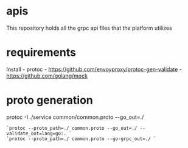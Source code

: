 # apis
This repository holds all the grpc api files that the platform utilizes

# requirements
Install 
    - protoc
    - https://github.com/envoyproxy/protoc-gen-validate
    - https://github.com/golang/mock



# proto generation

protoc -I ./service common/common.proto --go_out=./

    `protoc --proto_path=./ common.proto --go_out=./ --validate_out=lang=go:. `
    `protoc --proto_path=./ common.proto --go-grpc_out=./ `